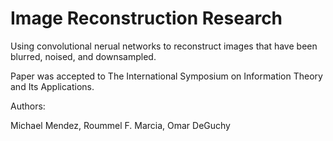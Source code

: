 # Image Reconstruction Research

Using convolutional nerual networks to reconstruct images that have been blurred, noised, and downsampled.

Paper was accepted to The International Symposium on Information Theory and Its Applications.

Authors:

Michael Mendez, Roummel F. Marcia, Omar DeGuchy
